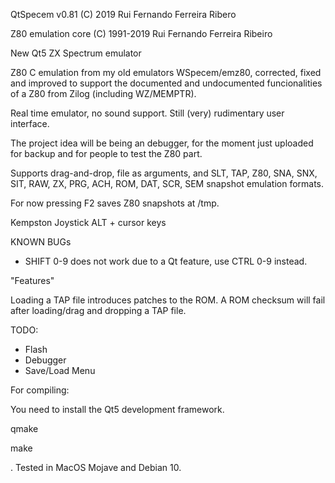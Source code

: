 
QtSpecem v0.81
(C) 2019 Rui Fernando Ferreira Ribero

Z80 emulation core (C) 1991-2019 Rui Fernando Ferreira Ribeiro

New Qt5 ZX Spectrum emulator

Z80 C emulation from my old emulators WSpecem/emz80, corrected, fixed and improved to support the documented and undocumented funcionalities of a Z80 from Zilog (including WZ/MEMPTR).

Real time emulator, no sound support. Still (very) rudimentary user interface.

The project idea will be being an debugger, for the moment just uploaded for backup and for people to test the Z80 part.

Supports drag-and-drop, file as arguments, and SLT, TAP, Z80, SNA, SNX, SIT, RAW, ZX, PRG, ACH, ROM, DAT, SCR, SEM snapshot emulation formats.

For now pressing F2 saves Z80 snapshots at /tmp.

Kempston Joystick ALT + cursor keys

KNOWN BUGs

- SHIFT 0-9 does not work due to a Qt feature, use CTRL 0-9 instead.

"Features"

Loading a TAP file introduces patches to the ROM. A ROM checksum will fail after loading/drag and dropping a TAP file.

TODO:

- Flash
- Debugger
- Save/Load Menu

For compiling:


You need to install the Qt5 development framework.

qmake

make

. Tested in MacOS Mojave and Debian 10.
